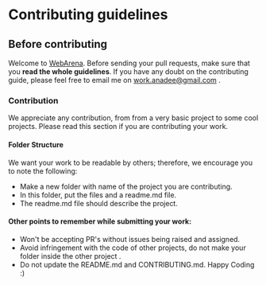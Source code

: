 # Contributing guidelines

## Before contributing

Welcome to [WebArena](https://github.com/anadee11/WebArena). Before sending your pull requests, make sure that you **read the whole guidelines**. If you have any doubt on the contributing guide, please feel free to email me on work.anadee@gmail.com .

### Contribution

We appreciate any contribution, from from a very basic project to some cool projects. Please read this section if you are contributing your work.

#### Folder Structure

We want your work to be readable by others; therefore, we encourage you to note the following:

- Make a new folder with name of the project you are contributing.
- In this folder, put the files and a readme.md file.
- The readme.md file should describe the project.


#### Other points to remember while submitting your work:
- Won't be accepting PR's without issues being raised and assigned.
- Avoid infringement with the code of other projects, do not make your folder inside the other project .
- Do not update the README.md and CONTRIBUTING.md.
Happy Coding :)